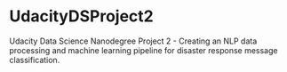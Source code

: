 # UdacityDSProject2
Udacity Data Science Nanodegree Project 2 - Creating an NLP data processing and machine learning pipeline for disaster response message classification.
